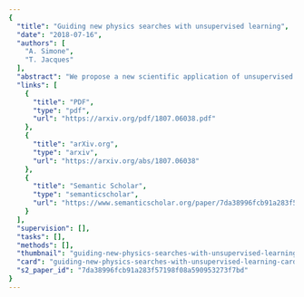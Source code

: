 ```yaml
---
{
  "title": "Guiding new physics searches with unsupervised learning",
  "date": "2018-07-16",
  "authors": [
    "A. Simone",
    "T. Jacques"
  ],
  "abstract": "We propose a new scientific application of unsupervised learning techniques to boost our ability to search for new phenomena in data, by detecting discrepancies between two datasets. These could be, for example, a simulated standard-model background, and an observed dataset containing a potential hidden signal of New Physics. We build a statistical test upon a test statistic which measures deviations between two samples, using a Nearest Neighbors approach to estimate the local ratio of the density of points. The test is model-independent and non-parametric, requiring no knowledge of the shape of the underlying distributions, and it does not bin the data, thus retaining full information from the multidimensional feature space. As a proof-of-concept, we apply our method to synthetic Gaussian data, and to a simulated dark matter signal at the Large Hadron Collider. Even in the case where the background can not be simulated accurately enough to claim discovery, the technique is a powerful tool to identify regions of interest for further study.",
  "links": [
    {
      "title": "PDF",
      "type": "pdf",
      "url": "https://arxiv.org/pdf/1807.06038.pdf"
    },
    {
      "title": "arXiv.org",
      "type": "arxiv",
      "url": "https://arxiv.org/abs/1807.06038"
    },
    {
      "title": "Semantic Scholar",
      "type": "semanticscholar",
      "url": "https://www.semanticscholar.org/paper/7da38996fcb91a283f57198f08a590953273f7bd"
    }
  ],
  "supervision": [],
  "tasks": [],
  "methods": [],
  "thumbnail": "guiding-new-physics-searches-with-unsupervised-learning-thumb.jpg",
  "card": "guiding-new-physics-searches-with-unsupervised-learning-card.jpg",
  "s2_paper_id": "7da38996fcb91a283f57198f08a590953273f7bd"
}
---
```


